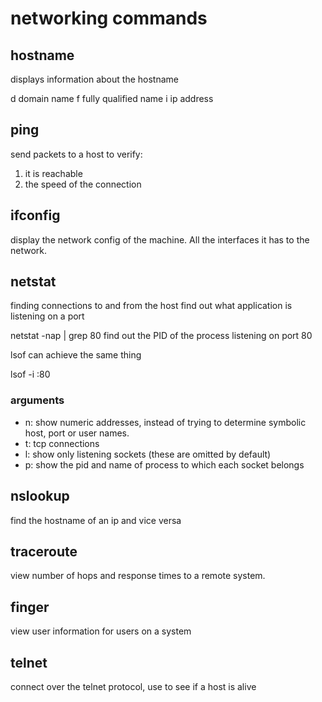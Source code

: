 # networking commands

## hostname

displays information about the hostname

d domain name
f fully qualified name
i ip address

## ping

send packets to a host to verify:

1. it is reachable
2. the speed of the connection

## ifconfig

display the network config of the machine.
All the interfaces it has to the network.

## netstat

finding connections to and from the host
find out what application is listening on a port

netstat -nap | grep 80
    find out the PID of the process listening on port 80

lsof can achieve the same thing

lsof -i :80

### arguments

* n: show numeric addresses, instead of trying to determine symbolic host, port or user names.
* t: tcp connections
* l: show only listening sockets (these are omitted by default) 
* p: show the pid and name of process to which each socket belongs

## nslookup

find the hostname of an ip and vice versa

## traceroute

view number of hops and response times to a remote system.

## finger

view user information for users on a system

## telnet

connect over the telnet protocol, use to see if a host is alive